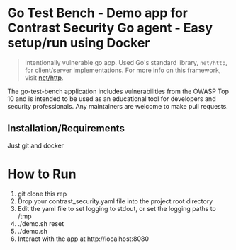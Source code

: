 # Go Test Bench - Demo app for Contrast Security Go agent - Easy setup/run using Docker


> Intentionally vulnerable go app. Used Go's standard library, `net/http`,
for client/server implementations. For more info on this framework, visit
[net/http](https://golang.org/pkg/net/http/).

The go-test-bench application includes vulnerabilities from the OWASP Top
10 and is intended to be used as an educational tool for developers and
security professionals. Any maintainers are welcome to make pull requests.


## Installation/Requirements

Just git and docker

# How to Run

1. git clone this rep
2. Drop your contrast_security.yaml file into the project root directory
3. Edit the yaml file to set logging to stdout, or set the logging paths to /tmp
4. ./demo.sh reset
5. ./demo.sh
6. Interact with the app at http://localhost:8080

